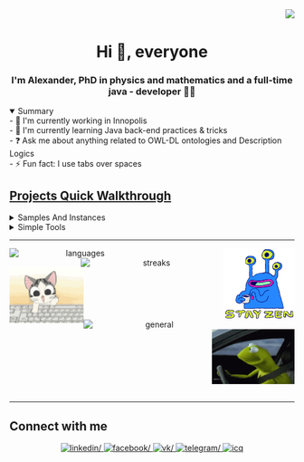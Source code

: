 <div align="right">
  <img src="https://komarev.com/ghpvc/?username=ololx&&style=flat-square"/>
</div> 

<h1 align="center">Hi 👋, everyone</h1>
  
<h3 align="center">I'm Alexander, PhD in physics and mathematics and a full-time java - developer 👨‍💻 </h3>  

<details open>
  <summary>Summary</summary> 
- 🔭 I'm currently working in Innopolis<br/>
- 🌱 I'm currently learning Java back-end practices & tricks<br/>
- ❓ Ask me about anything related to OWL-DL ontologies and Description Logics<br/> 
- ⚡ Fun fact: I use tabs over spaces<br/>
</details>  

<h2 align="left"><a href="https://ololx.github.io" target="_blank">Projects Quick Walkthrough</a></h2>
<details>
  <summary>Samples And Instances</summary>
    <div width="100%">
      <p>These are my projects that I prepared for participation in the Innopolis University Java Team meetings (https://github.com/innopolis-university-java-team) in order to unify the technology stack and share experience.</p>
    </div>
    <div width="100%">
      <table width="100%" align="center">
        <tr>
          <td>Technology</td>
          <td>Projects</td>
        </tr>
        <tr>
          <td>
            <img src="https://img.shields.io/badge/Java-ED8B00?style=for-the-badge&logo=java&logoColor=white"/>
            <img src="https://img.shields.io/badge/Spring_Boot-6DB33F?style=for-the-badge&logo=spring-boot&logoColor=white"/> 
            <img src="https://img.shields.io/badge/Swagger-2C3239?style=for-the-badge&logo=swagger&labelColor=2C3239"/><br/>
            <img src="https://img.shields.io/badge/PostgreSQL-316192?style=for-the-badge&logo=postgresql&logoColor=white"/>
            <img src="https://img.shields.io/badge/rabbitmq-%23FF6600.svg?&style=for-the-badge&logo=rabbitmq&logoColor=white"/> 
            <img src="https://img.shields.io/badge/Grafana-F2F4F9?style=for-the-badge&logo=grafana&logoColor=orange&labelColor=F2F4F9"/><br/>
            <img src="https://img.shields.io/badge/Prometheus-000000?style=for-the-badge&logo=prometheus&labelColor=000000"/> 
            <img src="https://img.shields.io/badge/grafana_loki-F2F4F9?style=for-the-badge&labelColor=2C3239"/>
            <img src="https://img.shields.io/badge/Promtail-F2F4F9?style=for-the-badge&labelColor=F2F4F9"/><br/>
            <img src="https://img.shields.io/badge/Docker-2CA5E0?style=for-the-badge&logo=docker&logoColor=white"/> 
          </td>
          <td>
            <a href="https://github.com/innopolis-university-java-team/spring-boot-metrics-instances" target="_blank">
              <img src="https://github-readme-stats.vercel.app/api/pin/?username=innopolis-university-java-team&repo=spring-boot-metrics-instances&hide_border=true" alt="spring-boot-metrics-instances"/>
            </a>
          </td>
        </tr>
        <tr>
          <td>
            <img src="https://img.shields.io/badge/Java-ED8B00?style=for-the-badge&logo=java&logoColor=white"/>
            <img src="https://img.shields.io/badge/Spring_Boot-6DB33F?style=for-the-badge&logo=spring-boot&logoColor=white"/> 
            <img src="https://img.shields.io/badge/Swagger-2C3239?style=for-the-badge&logo=swagger&labelColor=2C3239"/><br/>
            <img src="https://img.shields.io/badge/Jaeger-F2F4F9?style=for-the-badge&labelColor=2C3239"/>
            <img src="https://img.shields.io/badge/Docker-2CA5E0?style=for-the-badge&logo=docker&logoColor=white"/> 
          </td>
          <td>
            <a href="https://github.com/innopolis-university-java-team/spring-boot-distributed-tracing-instances" target="_blank">
              <img src="https://github-readme-stats.vercel.app/api/pin/?username=innopolis-university-java-team&repo=spring-boot-distributed-tracing-instances&hide_border=true" alt="spring-boot-distributed-tracing-instances"/>
            </a>
          </td>
        </tr>
        <tr>
          <td>
            <img src="https://img.shields.io/badge/Java-ED8B00?style=for-the-badge&logo=java&logoColor=white"/>
            <img src="https://img.shields.io/badge/Spring_Boot-6DB33F?style=for-the-badge&logo=spring-boot&logoColor=white"/> 
            <img src="https://img.shields.io/badge/Swagger-2C3239?style=for-the-badge&logo=swagger&labelColor=2C3239"/><br/>
          </td>
          <td>
            <a href="https://github.com/innopolis-university-java-team/restful-updating-instances" target="_blank">
              <img src="https://github-readme-stats.vercel.app/api/pin/?username=innopolis-university-java-team&repo=restful-updating-instances&hide_border=true" alt="restful-updating-instances"/>
            </a>
          </td>
        </tr>
        <tr>
          <td>
            <img src="https://img.shields.io/badge/Java-ED8B00?style=for-the-badge&logo=java&logoColor=white"/>
            <img src="https://img.shields.io/badge/Spring_Boot-6DB33F?style=for-the-badge&logo=spring-boot&logoColor=white"/> 
            <img src="https://img.shields.io/badge/Swagger-2C3239?style=for-the-badge&logo=swagger&labelColor=2C3239"/><br/>
            <img src="https://img.shields.io/badge/Hibernate-2C3239?style=for-the-badge&logo=hibernate&labelColor=yellow"/>
            <img src="https://img.shields.io/badge/Spring_Data_JPA-6DB33F?style=for-the-badge&logo=spring-boot&logoColor=white"/>
            <img src="https://img.shields.io/badge/JDBC_Template-2C3239?style=for-the-badge&logo=jdbc&labelColor=yellow"/><br/>
            <img src="https://img.shields.io/badge/ActiveJDBC-2C3239?style=for-the-badge&logo=active-jdbc&labelColor=yellow"/>
            <img src="https://img.shields.io/badge/Liquibase-2C3239?style=for-the-badge&logo=liquibase&labelColor=yellow"/>
          </td>
          <td>
            <a href="https://github.com/innopolis-university-java-team/orm-patterns-instances" target="_blank">
              <img src="https://github-readme-stats.vercel.app/api/pin/?username=innopolis-university-java-team&repo=orm-patterns-instances&hide_border=true" alt="orm-patterns-instances"/>
            </a>
          </td>
        </tr>
        <tr>
          <td>
            <img src="https://img.shields.io/badge/Java-ED8B00?style=for-the-badge&logo=java&logoColor=white"/>
            <img src="https://img.shields.io/badge/Spring_Boot-6DB33F?style=for-the-badge&logo=spring-boot&logoColor=white"/> 
            <img src="https://img.shields.io/badge/Swagger-2C3239?style=for-the-badge&logo=swagger&labelColor=2C3239"/><br/>
            <img src="https://img.shields.io/badge/ActiveJDBC-2C3239?style=for-the-badge&logo=active-jdbc&labelColor=yellow"/>
            <img src="https://img.shields.io/badge/Debezium-2C3239?style=for-the-badge&logo=debezium&labelColor=yellow"/>
          </td>
          <td>
            <a href="https://github.com/innopolis-university-java-team/change-data-capture-instances" target="_blank">
              <img src="https://github-readme-stats.vercel.app/api/pin/?username=innopolis-university-java-team&repo=change-data-capture-instances&hide_border=true" alt="change-data-capture-instances"/>
            </a>
          </td>
        </tr>
        <tr>
          <td>
            <img src="https://img.shields.io/badge/Java-ED8B00?style=for-the-badge&logo=java&logoColor=white"/>
            <img src="https://img.shields.io/badge/Spring_Boot-6DB33F?style=for-the-badge&logo=spring-boot&logoColor=white"/> 
            <img src="https://img.shields.io/badge/Swagger-2C3239?style=for-the-badge&logo=swagger&labelColor=2C3239"/><br/>
            <img src="https://img.shields.io/badge/Junit-2C3239?style=for-the-badge&logo=junit&labelColor=2C3239"/><br/>
          </td>
          <td>
            <a href="https://github.com/innopolis-university-java-team/restful-test-instances" target="_blank">
              <img src="https://github-readme-stats.vercel.app/api/pin/?username=innopolis-university-java-team&repo=restful-test-instances&hide_border=true" alt="restful-test-instances"/>
            </a>
          </td>
        </tr>
        <tr>
          <td>
            <img src="https://img.shields.io/badge/Java-ED8B00?style=for-the-badge&logo=java&logoColor=white"/>
            <img src="https://img.shields.io/badge/Spring_Boot-6DB33F?style=for-the-badge&logo=spring-boot&logoColor=white"/> 
            <img src="https://img.shields.io/badge/Swagger-2C3239?style=for-the-badge&logo=swagger&labelColor=2C3239"/><br/>
            <img src="https://img.shields.io/badge/Spring_Security-2C3239?style=for-the-badge&logo=spring-security&labelColor=2C3239"/><br/>
          </td>
          <td>
            <a href="https://github.com/innopolis-university-java-team/spring-security-instances" target="_blank">
              <img src="https://github-readme-stats.vercel.app/api/pin/?username=innopolis-university-java-team&repo=spring-security-instances&hide_border=true" alt="spring-security-instances"/>
            </a>
          </td>
        </tr>
        <tr>
          <td>
            <img src="https://img.shields.io/badge/Java-ED8B00?style=for-the-badge&logo=java&logoColor=white"/>
            <img src="https://img.shields.io/badge/Spring_Boot-6DB33F?style=for-the-badge&logo=spring-boot&logoColor=white"/> 
            <img src="https://img.shields.io/badge/Swagger-2C3239?style=for-the-badge&logo=swagger&labelColor=2C3239"/><br/>
          </td>
          <td>
            <a href="https://github.com/innopolis-university-java-team/restful-querying-instances" target="_blank">
              <img src="https://github-readme-stats.vercel.app/api/pin/?username=innopolis-university-java-team&repo=restful-querying-instances&hide_border=true" alt="restful-querying-instances"/>
            </a>
          </td>
        </tr>
        <tr>
          <td>
            <img src="https://img.shields.io/badge/Java-ED8B00?style=for-the-badge&logo=java&logoColor=white"/>
            <img src="https://img.shields.io/badge/Spring_Boot-6DB33F?style=for-the-badge&logo=spring-boot&logoColor=white"/> 
            <img src="https://img.shields.io/badge/Swagger-2C3239?style=for-the-badge&logo=swagger&labelColor=2C3239"/><br/>
            <img src="https://img.shields.io/badge/Spring_Cloud-6DB33F?style=for-the-badge&logo=spring-cloud&labelColor=white"/><br/>
          </td>
          <td>
            <a href="https://github.com/innopolis-university-java-team/spring-cloud-stream-instances" target="_blank">
              <img src="https://github-readme-stats.vercel.app/api/pin/?username=innopolis-university-java-team&repo=spring-cloud-stream-instances&hide_border=true" alt="spring-cloud-stream-instances"/>
            </a>
          </td>
        </tr>
        <tr>
          <td>
            <img src="https://img.shields.io/badge/Grafana-F2F4F9?style=for-the-badge&logo=grafana&logoColor=orange&labelColor=F2F4F9"/>
            <img src="https://img.shields.io/badge/Docker-2CA5E0?style=for-the-badge&logo=docker&logoColor=white"/> 
          </td>
          <td>
            <a href="https://github.com/innopolis-university-java-team/spring-boot-distributed-tracing-instances" target="_blank">
              <img src="https://github-readme-stats.vercel.app/api/pin/?username=innopolis-university-java-team&repo=metrics-grafana&hide_border=true" alt="metrics-grafana"/>
            </a>
          </td>
        </tr>
      </table>
  </div>
</details>
<details>
  <summary>Simple Tools</summary>
  <div width="100%">
    <p>This is a some of simple tools that I initially implemented with a focus on my needs and use in my daily life.</p>
  </div>
  <div width="100%">
    <a href="https://github.com/ololx/quick-symlink" target="_blank">
      <img src="https://github-readme-stats.vercel.app/api/pin/?username=ololx&repo=quick-symlink&hide_border=true" alt="quick-symlink"/>
    </a>
    <a href="https://github.com/ololx/sbc-bitpool-expander" target="_blank">
      <img src="https://github-readme-stats.vercel.app/api/pin/?username=ololx&repo=sbc-bitpool-expander&hide_border=true" alt="sbc-bitpool-expander"/>
    </a>
    <img align="center" width="100%"/>
    <a href="https://github.com/ololx/birthday-cake" target="_blank">
      <img src="https://github-readme-stats.vercel.app/api/pin/?username=ololx&repo=birthday-cake&hide_border=true" alt="birthday-cake"/>
    </a>
    <a href="https://github.com/ololx/empty-new-file" target="_blank">
      <img src="https://github-readme-stats.vercel.app/api/pin/?username=ololx&repo=empty-new-file&hide_border=true" alt="empty-new-file"/>
    </a>  
      <img align="center" width="100%"/>
    <a href="https://github.com/ololx/create-symlink" target="_blank">
      <img src="https://github-readme-stats.vercel.app/api/pin/?username=ololx&repo=create-symlink&hide_border=true" alt="create-symlink"/>
    </a>
    <img align="center" width="100%"/>
  </div>
</details> 

---

<div align="center" width="100%" backgroung-color="grey">
  <img align="left"  width="50%" src="https://github-readme-stats.vercel.app/api/top-langs/?username=ololx&cache_seconds=1800&langs_count=8&hide=NSIS&layout=compact&theme=default&custom_title=Top Languages Used&hide_border=true" alt="languages"/>
    <img align="right" width="25%" src="https://github.com/ololx/ololx/blob/master/MottoOfTheDay.gif?raw=true" alt="motto" />
    <img align="right" width="50%" src="https://github-readme-streak-stats.herokuapp.com/?user=ololx&cache_seconds=1800&theme=default&hide_border=true" alt="streaks"/>
    <img align="left" width="26%" src="https://github.com/ololx/ololx/blob/master/CoffeCup.gif?raw=true" alt="cofee" />
    <img align="left" width="50%" src="https://github-readme-stats.vercel.app/api?username=ololx&cache_seconds=1800&show_icons=true&count_private=true&include_all_commits=true&theme=default&custom_title=Some Github Stats&hide_border=true" alt="general" />
    <img align="right" width="29%" src="https://github.com/ololx/ololx/blob/master/NeonDonut.gif?raw=true" alt="motto" />
    <img align="center" width="100%"/>
</div>

---

<h2 align="left">Connect with me</h2>
<div align="center" width="100%">
  <a href="https://linkedin.com/in/alexander-kropotin-a5107a195" target="_blank">
      <img src="https://img.shields.io/badge/LinkedIn-0077B5?style=for-the-badge&logo=linkedin&logoColor=white" alt=linkedin/>
  </a>
  <a href="https://www.facebook.com/alexandr.kropotin.9" target="_blank">
    <img src="https://img.shields.io/badge/facebook-%232E87FB.svg?&style=for-the-badge&logo=facebook&logoColor=white" alt=facebook/>
  </a>
  <a href="https://vk.com/ololx" target="_blank">
    <img src="https://img.shields.io/badge/вконтакте-%232E87FB.svg?&style=for-the-badge&logo=vk&logoColor=white" alt=vk/>
  </a>
  <a href="https://t.me/help_us_Harry" target="_blank">
    <img src="https://img.shields.io/badge/Telegram-2CA5E0?style=for-the-badge&logo=telegram&logoColor=white" alt=telegram/>
  </a>
  <a href="https://icq.im/ololx" target="_blank">
    <img src="https://img.shields.io/badge/icq_new-F2F4F9?style=for-the-badge&logo=icq&logoColor=79FA4C&labelColor=000000" alt=icq style="margin-bottom: 5px;" />
  </a>
</div> 
